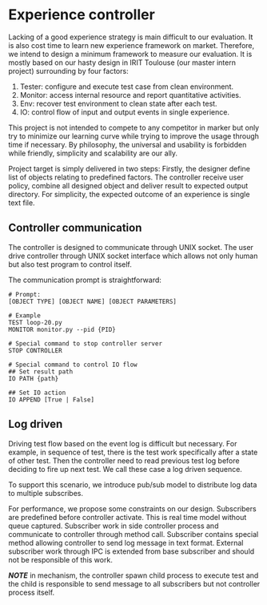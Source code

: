 # Experience controller

Lacking of a good experience strategy is main difficult to our evaluation.
It is also cost time to learn new experience framework on market.
Therefore, we intend to design a minimum framework to measure our evaluation.
It is mostly based on our hasty design in IRIT Toulouse (our master intern project)
surrounding by four factors:

1. Tester: configure and execute test case from clean environment.
2. Monitor: access internal resource and report quantitative activities.
3. Env: recover test environment to clean state after each test.
4. IO: control flow of input and output events in single experience.

This project is not intended to compete to any competitor in marker
but only try to minimize our learning curve
while trying to improve the usage through time if necessary.
By philosophy, the universal and usability is forbidden
while friendly, simplicity and scalability are our ally.

Project target is simply delivered in two steps:
Firstly, the designer define list of objects relating to predefined factors.
The controller receive user policy,
combine all designed object and deliver result to expected output directory.
For simplicity, the expected outcome of an experience is single text file.

## Controller communication

The controller is designed to communicate through UNIX socket.
The user drive controller through UNIX socket interface
which allows not only human but also test program to control itself.

The communication prompt is straightforward:
```
# Prompt:
[OBJECT TYPE] [OBJECT NAME] [OBJECT PARAMETERS]

# Example
TEST loop-20.py
MONITOR monitor.py --pid {PID}

# Special command to stop controller server
STOP CONTROLLER

# Special command to control IO flow
## Set result path
IO PATH {path}

## Set IO action
IO APPEND [True | False]
```

## Log driven

Driving test flow based on the event log is difficult but necessary.
For example, in sequence of test,
there is the test work specifically
after a state of other test.
Then the controller need to read previous test log
before deciding to fire up next test.
We call these case a log driven sequence.

To support this scenario,
we introduce pub/sub model
to distribute log data to multiple subscribes.

For performance, we propose some constraints on our design.
Subscribers are predefined before controller activate.
This is real time model without queue captured.
Subscriber work in side controller process
and communicate to controller through method call.
Subscriber contains special method
allowing controller to send log message in text format.
External subscriber work through IPC is extended from base subscriber
and should not be responsible of this work.

***NOTE*** in mechanism, the controller spawn child process to execute test
and the child is responsible to send message to all subscribers
but not controller process itself.
